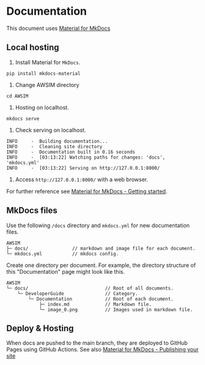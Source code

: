 # Documentation

This document uses [Material for MkDocs](https://squidfunk.github.io/mkdocs-material/)

## Local hosting

1. Install Material for `MkDocs`.
```_ {.yml no-copy}
pip install mkdocs-material
```
1. Change AWSIM directory
```
cd AWSIM
```
1. Hosting on localhost.
```
mkdocs serve
```

1. Check serving on localhost.
```_ {.yml .no-copy}
INFO     -  Building documentation...
INFO     -  Cleaning site directory
INFO     -  Documentation built in 0.16 seconds
INFO     -  [03:13:22] Watching paths for changes: 'docs', 'mkdocs.yml'
INFO     -  [03:13:22] Serving on http://127.0.0.1:8000/
```

1. Access `http://127.0.0.1:8000/` with a web browser.
<popup-img src="image_0.png" alt="image_0"></popup-img>

For further reference see [Material for MkDocs - Getting started](https://squidfunk.github.io/mkdocs-material/getting-started/).

## MkDocs files
Use the following `/docs` directory and `mkdocs.yml` for new documentation files.
```_ {.yml .no-copy}
AWSIM
├─ docs/                // markdown and image file for each document.
└─ mkdocs.yml           // mkdocs config.
```
Create one directory per document. For example, the directory structure of this "Documentation" page might look like this.
```_ {.yml .no-copy}
AWSIM
└─ docs/                            // Root of all documents.
    └─ DeveloperGuide               // Category.
        └─ Documentation            // Root of each document.
            ├─ index.md             // Markdown file.
            └─ image_0.png          // Images used in markdown file.
```

## Deploy & Hosting
When docs are pushed to the main branch, they are deployed to GitHub Pages using GitHub Actions. See also [Material for MkDocs - Publishing your site](https://squidfunk.github.io/mkdocs-material/publishing-your-site/)